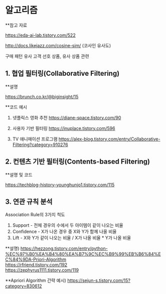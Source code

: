 
# 알고리즘 #

**참고 자료

https://eda-ai-lab.tistory.com/522


http://docs.likejazz.com/cosine-sim/
(코사인 유사도)



구매 패턴 유사 고객 선호 상품, 유사 상품 관련

## 1. 협업 필터링(Collaborative Filtering) ##

**설명

https://brunch.co.kr/@biginsight/15

**코드 예시

1) 넷플릭스 영화 추천
https://diane-space.tistory.com/90

2) 사용자 기반 필터링
https://inuplace.tistory.com/596

3) TV 애니매이션 프로그램
https://alex-blog.tistory.com/entry/Collaborative-Filtering?category=910276



## 2. 컨텐츠 기반 필터링(Contents-based Filtering)

**설명 및 코드

https://techblog-history-younghunjo1.tistory.com/115


## 3. 연관 규칙 분석

Association Rule의 3가지 척도
1. Support - 전체 경우의 수에서 두 아이템이 같이 나오는 비율
2. Confidence - X가 나온 경우 중 X와 Y가 함께 나올 비율
3. Lift - X와 Y가 같이 나오는 비율 / X가 나올 비율 * Y가 나올 비율

**설명)
https://hezzong.tistory.com/entry/python-%EC%97%B0%EA%B4%80%EA%B7%9C%EC%B9%99%EB%B6%84%EC%84%9DA-Priori-Algorithm \
https://rfriend.tistory.com/192 \
https://zephyrus1111.tistory.com/119

**Apriori Algorithm 간략 예시)
https://sejun-s.tistory.com/15?category=830612


